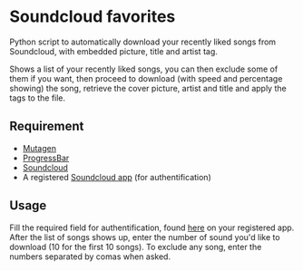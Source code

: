 # Soundcloud favorites
Python script to automatically download your recently liked songs from Soundcloud, with embedded picture, title and artist tag.

Shows a list of your recently liked songs, you can then exclude some of them if you want, then proceed to download (with speed and percentage showing) the song, retrieve the cover picture, artist and title and apply the tags to the file.

## Requirement

* [Mutagen](https://bitbucket.org/lazka/mutagen/downloads)
* [ProgressBar](https://pypi.python.org/pypi/progressbar)
* [Soundcloud](https://github.com/soundcloud/soundcloud-python)
* A registered [Soundcloud app](http://soundcloud.com/you/apps/new) (for authentification)

## Usage
Fill the required field for authentification, found [here](https://soundcloud.com/you/apps/) on your registered app. After the list of songs shows up, enter the number of sound you'd like to download (10 for the first 10 songs). To exclude any song, enter the numbers separated by comas when asked.
